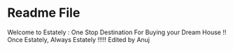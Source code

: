 # Readme File
Welcome to Estately : One Stop Destination For Buying your Dream House !!
Once Estately, Always Estately !!!!!
Edited by Anuj